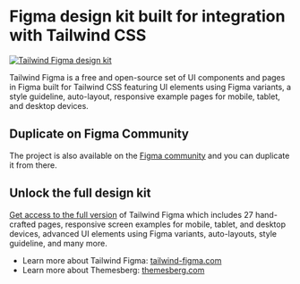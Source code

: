 # Figma design kit built for integration with Tailwind CSS

[![Tailwind Figma design kit](https://tailwind-figma.s3.us-east-2.amazonaws.com/public/tailwind-figma-preview.png)](https://tailwind-figma.com)

Tailwind Figma is a free and open-source set of UI components and pages in Figma built for Tailwind CSS featuring UI elements using Figma variants, a style guideline, auto-layout, responsive example pages for mobile, tablet, and desktop devices.

## Duplicate on Figma Community

The project is also available on the [Figma community](https://www.figma.com/community/file/973638860086718856) and you can duplicate it from there.

## Unlock the full design kit

[Get access to the full version](https://tailwind-figma.com/#pricing) of Tailwind Figma which includes 27 hand-crafted pages, responsive screen examples for mobile, tablet, and desktop devices, advanced UI elements using Figma variants, auto-layouts, style guideline, and many more.

- Learn more about Tailwind Figma: [tailwind-figma.com](https://tailwind-figma.com)
- Learn more about Themesberg: [themesberg.com](https://themesberg.com)
